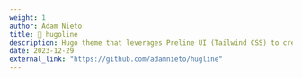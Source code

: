 ```yaml
---
weight: 1
author: Adam Nieto
title: 💼 hugoline
description: Hugo theme that leverages Preline UI (Tailwind CSS) to create a minimal portfolio website
date: 2023-12-29
external_link: "https://github.com/adamnieto/hugline"
---
```

